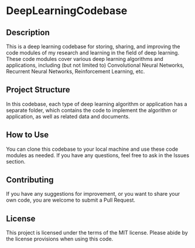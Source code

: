 # DeepLearningCodebase

## Description

This is a deep learning codebase for storing, sharing, and improving the code modules of my research and learning in the field of deep learning. These code modules cover various deep learning algorithms and applications, including (but not limited to) Convolutional Neural Networks, Recurrent Neural Networks, Reinforcement Learning, etc.

## Project Structure

In this codebase, each type of deep learning algorithm or application has a separate folder, which contains the code to implement the algorithm or application, as well as related data and documents.

## How to Use

You can clone this codebase to your local machine and use these code modules as needed. If you have any questions, feel free to ask in the Issues section.

## Contributing

If you have any suggestions for improvement, or you want to share your own code, you are welcome to submit a Pull Request.

## License

This project is licensed under the terms of the MIT license. Please abide by the license provisions when using this code.
